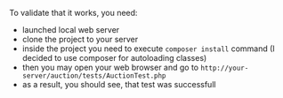 To validate that it works, you need:
- launched local web server
- clone the project to your server
- inside the project you need to execute `composer install` command (I decided to use composer for autoloading classes)
- then you may open your web browser and go to `http://your-server/auction/tests/AuctionTest.php`
- as a result, you should see, that test was successfull